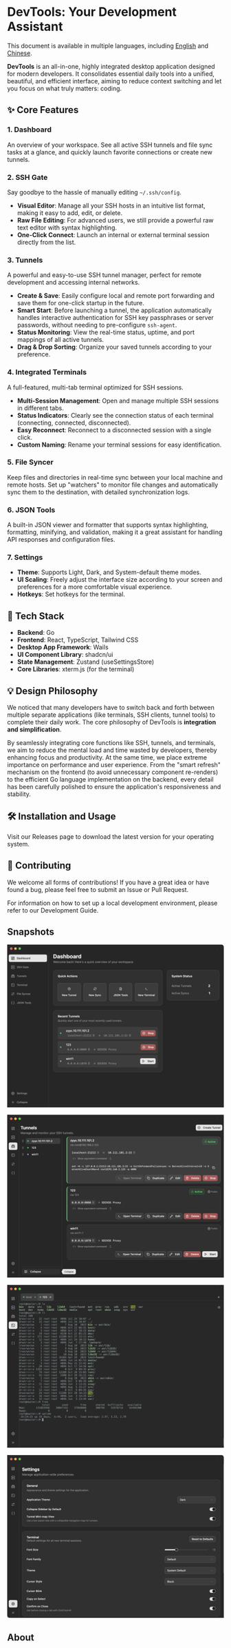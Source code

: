 # DevTools: Your Development Assistant

This document is available in multiple languages, including [English](README.md) and [Chinese](README_zh.md).

**DevTools** is an all-in-one, highly integrated desktop application designed for modern developers. It consolidates essential daily tools into a unified, beautiful, and efficient interface, aiming to reduce context switching and let you focus on what truly matters: coding.

## ✨ Core Features

### 1. Dashboard

An overview of your workspace. See all active SSH tunnels and file sync tasks at a glance, and quickly launch favorite connections or create new tunnels.

### 2. SSH Gate

Say goodbye to the hassle of manually editing `~/.ssh/config`.

- **Visual Editor**: Manage all your SSH hosts in an intuitive list format, making it easy to add, edit, or delete.
- **Raw File Editing**: For advanced users, we still provide a powerful raw text editor with syntax highlighting.
- **One-Click Connect**: Launch an internal or external terminal session directly from the list.

### 3. Tunnels

A powerful and easy-to-use SSH tunnel manager, perfect for remote development and accessing internal networks.

- **Create & Save**: Easily configure local and remote port forwarding and save them for one-click startup in the future.
- **Smart Start**: Before launching a tunnel, the application automatically handles interactive authentication for SSH key passphrases or server passwords, without needing to pre-configure `ssh-agent`.
- **Status Monitoring**: View the real-time status, uptime, and port mappings of all active tunnels.
- **Drag & Drop Sorting**: Organize your saved tunnels according to your preference.

### 4. Integrated Terminals

A full-featured, multi-tab terminal optimized for SSH sessions.

- **Multi-Session Management**: Open and manage multiple SSH sessions in different tabs.
- **Status Indicators**: Clearly see the connection status of each terminal (connecting, connected, disconnected).
- **Easy Reconnect**: Reconnect to a disconnected session with a single click.
- **Custom Naming**: Rename your terminal sessions for easy identification.

### 5. File Syncer

Keep files and directories in real-time sync between your local machine and remote hosts. Set up "watchers" to monitor file changes and automatically sync them to the destination, with detailed synchronization logs.

### 6. JSON Tools

A built-in JSON viewer and formatter that supports syntax highlighting, formatting, minifying, and validation, making it a great assistant for handling API responses and configuration files.

### 7. Settings

- **Theme**: Supports Light, Dark, and System-default theme modes.
- **UI Scaling**: Freely adjust the interface size according to your screen and preferences for a more comfortable visual experience.
- **Hotkeys**: Set hotkeys for the terminal.

## 🚀 Tech Stack

- **Backend**: Go
- **Frontend**: React, TypeScript, Tailwind CSS
- **Desktop App Framework**: Wails
- **UI Component Library**: shadcn/ui
- **State Management**: Zustand (useSettingsStore)
- **Core Libraries**: xterm.js (for the terminal)

## 💡 Design Philosophy

We noticed that many developers have to switch back and forth between multiple separate applications (like terminals, SSH clients, tunnel tools) to complete their daily work. The core philosophy of DevTools is **integration and simplification**.

By seamlessly integrating core functions like SSH, tunnels, and terminals, we aim to reduce the mental load and time wasted by developers, thereby enhancing focus and productivity. At the same time, we place extreme importance on performance and user experience. From the "smart refresh" mechanism on the frontend (to avoid unnecessary component re-renders) to the efficient Go language implementation on the backend, every detail has been carefully polished to ensure the application's responsiveness and stability.

## 🛠️ Installation and Usage

Visit our Releases page to download the latest version for your operating system.

## 🤝 Contributing

We welcome all forms of contributions! If you have a great idea or have found a bug, please feel free to submit an Issue or Pull Request.

For information on how to set up a local development environment, please refer to our Development Guide.

## Snapshots

![DevTools Dashboard](./snapshots/devtools-dashboard.png)

![DevTools Tunnels](./snapshots/devtools-tunnels.png)

![DevTools Terminals](./snapshots/devtools-terminals.png)

![DevTools Settings](./snapshots/devtools-settings.png)

## About
